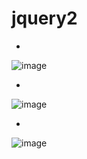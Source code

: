 # jquery2

-
![image](https://user-images.githubusercontent.com/54789601/113697161-cc20c200-970d-11eb-932f-601b603910ca.png)

-
![image](https://user-images.githubusercontent.com/54789601/113697168-ce831c00-970d-11eb-929c-b10be24d7125.png)

-
![image](https://user-images.githubusercontent.com/54789601/113697175-d0e57600-970d-11eb-8255-6eb65726d102.png)
